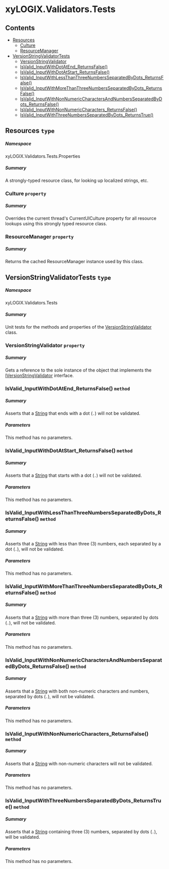 <a name='assembly'></a>
# xyLOGIX.Validators.Tests

## Contents

- [Resources](#T-xyLOGIX-Validators-Tests-Properties-Resources 'xyLOGIX.Validators.Tests.Properties.Resources')
  - [Culture](#P-xyLOGIX-Validators-Tests-Properties-Resources-Culture 'xyLOGIX.Validators.Tests.Properties.Resources.Culture')
  - [ResourceManager](#P-xyLOGIX-Validators-Tests-Properties-Resources-ResourceManager 'xyLOGIX.Validators.Tests.Properties.Resources.ResourceManager')
- [VersionStringValidatorTests](#T-xyLOGIX-Validators-Tests-VersionStringValidatorTests 'xyLOGIX.Validators.Tests.VersionStringValidatorTests')
  - [VersionStringValidator](#P-xyLOGIX-Validators-Tests-VersionStringValidatorTests-VersionStringValidator 'xyLOGIX.Validators.Tests.VersionStringValidatorTests.VersionStringValidator')
  - [IsValid_InputWithDotAtEnd_ReturnsFalse()](#M-xyLOGIX-Validators-Tests-VersionStringValidatorTests-IsValid_InputWithDotAtEnd_ReturnsFalse 'xyLOGIX.Validators.Tests.VersionStringValidatorTests.IsValid_InputWithDotAtEnd_ReturnsFalse')
  - [IsValid_InputWithDotAtStart_ReturnsFalse()](#M-xyLOGIX-Validators-Tests-VersionStringValidatorTests-IsValid_InputWithDotAtStart_ReturnsFalse 'xyLOGIX.Validators.Tests.VersionStringValidatorTests.IsValid_InputWithDotAtStart_ReturnsFalse')
  - [IsValid_InputWithLessThanThreeNumbersSeparatedByDots_ReturnsFalse()](#M-xyLOGIX-Validators-Tests-VersionStringValidatorTests-IsValid_InputWithLessThanThreeNumbersSeparatedByDots_ReturnsFalse 'xyLOGIX.Validators.Tests.VersionStringValidatorTests.IsValid_InputWithLessThanThreeNumbersSeparatedByDots_ReturnsFalse')
  - [IsValid_InputWithMoreThanThreeNumbersSeparatedByDots_ReturnsFalse()](#M-xyLOGIX-Validators-Tests-VersionStringValidatorTests-IsValid_InputWithMoreThanThreeNumbersSeparatedByDots_ReturnsFalse 'xyLOGIX.Validators.Tests.VersionStringValidatorTests.IsValid_InputWithMoreThanThreeNumbersSeparatedByDots_ReturnsFalse')
  - [IsValid_InputWithNonNumericCharactersAndNumbersSeparatedByDots_ReturnsFalse()](#M-xyLOGIX-Validators-Tests-VersionStringValidatorTests-IsValid_InputWithNonNumericCharactersAndNumbersSeparatedByDots_ReturnsFalse 'xyLOGIX.Validators.Tests.VersionStringValidatorTests.IsValid_InputWithNonNumericCharactersAndNumbersSeparatedByDots_ReturnsFalse')
  - [IsValid_InputWithNonNumericCharacters_ReturnsFalse()](#M-xyLOGIX-Validators-Tests-VersionStringValidatorTests-IsValid_InputWithNonNumericCharacters_ReturnsFalse 'xyLOGIX.Validators.Tests.VersionStringValidatorTests.IsValid_InputWithNonNumericCharacters_ReturnsFalse')
  - [IsValid_InputWithThreeNumbersSeparatedByDots_ReturnsTrue()](#M-xyLOGIX-Validators-Tests-VersionStringValidatorTests-IsValid_InputWithThreeNumbersSeparatedByDots_ReturnsTrue 'xyLOGIX.Validators.Tests.VersionStringValidatorTests.IsValid_InputWithThreeNumbersSeparatedByDots_ReturnsTrue')

<a name='T-xyLOGIX-Validators-Tests-Properties-Resources'></a>
## Resources `type`

##### Namespace

xyLOGIX.Validators.Tests.Properties

##### Summary

A strongly-typed resource class, for looking up localized strings, etc.

<a name='P-xyLOGIX-Validators-Tests-Properties-Resources-Culture'></a>
### Culture `property`

##### Summary

Overrides the current thread's CurrentUICulture property for all
  resource lookups using this strongly typed resource class.

<a name='P-xyLOGIX-Validators-Tests-Properties-Resources-ResourceManager'></a>
### ResourceManager `property`

##### Summary

Returns the cached ResourceManager instance used by this class.

<a name='T-xyLOGIX-Validators-Tests-VersionStringValidatorTests'></a>
## VersionStringValidatorTests `type`

##### Namespace

xyLOGIX.Validators.Tests

##### Summary

Unit tests for the methods and properties of the
[VersionStringValidator](#T-xyLOGIX-Validators-VersionStringValidator 'xyLOGIX.Validators.VersionStringValidator') class.

<a name='P-xyLOGIX-Validators-Tests-VersionStringValidatorTests-VersionStringValidator'></a>
### VersionStringValidator `property`

##### Summary

Gets a reference to the sole instance of the object that implements the
[IVersionStringValidator](#T-xyLOGIX-Validators-Interfaces-IVersionStringValidator 'xyLOGIX.Validators.Interfaces.IVersionStringValidator')
interface.

<a name='M-xyLOGIX-Validators-Tests-VersionStringValidatorTests-IsValid_InputWithDotAtEnd_ReturnsFalse'></a>
### IsValid_InputWithDotAtEnd_ReturnsFalse() `method`

##### Summary

Asserts that a [String](http://msdn.microsoft.com/query/dev14.query?appId=Dev14IDEF1&l=EN-US&k=k:System.String 'System.String') that ends with a dot (`.`)
will not be validated.

##### Parameters

This method has no parameters.

<a name='M-xyLOGIX-Validators-Tests-VersionStringValidatorTests-IsValid_InputWithDotAtStart_ReturnsFalse'></a>
### IsValid_InputWithDotAtStart_ReturnsFalse() `method`

##### Summary

Asserts that a [String](http://msdn.microsoft.com/query/dev14.query?appId=Dev14IDEF1&l=EN-US&k=k:System.String 'System.String') that starts with a dot (`.`)
will not be validated.

##### Parameters

This method has no parameters.

<a name='M-xyLOGIX-Validators-Tests-VersionStringValidatorTests-IsValid_InputWithLessThanThreeNumbersSeparatedByDots_ReturnsFalse'></a>
### IsValid_InputWithLessThanThreeNumbersSeparatedByDots_ReturnsFalse() `method`

##### Summary

Asserts that a [String](http://msdn.microsoft.com/query/dev14.query?appId=Dev14IDEF1&l=EN-US&k=k:System.String 'System.String') with less than three (3) numbers,
each separated by a dot (`.`), will not be validated.

##### Parameters

This method has no parameters.

<a name='M-xyLOGIX-Validators-Tests-VersionStringValidatorTests-IsValid_InputWithMoreThanThreeNumbersSeparatedByDots_ReturnsFalse'></a>
### IsValid_InputWithMoreThanThreeNumbersSeparatedByDots_ReturnsFalse() `method`

##### Summary

Asserts that a [String](http://msdn.microsoft.com/query/dev14.query?appId=Dev14IDEF1&l=EN-US&k=k:System.String 'System.String') with more than three (3) numbers,
separated by dots (`.`), will not be validated.

##### Parameters

This method has no parameters.

<a name='M-xyLOGIX-Validators-Tests-VersionStringValidatorTests-IsValid_InputWithNonNumericCharactersAndNumbersSeparatedByDots_ReturnsFalse'></a>
### IsValid_InputWithNonNumericCharactersAndNumbersSeparatedByDots_ReturnsFalse() `method`

##### Summary

Asserts that a [String](http://msdn.microsoft.com/query/dev14.query?appId=Dev14IDEF1&l=EN-US&k=k:System.String 'System.String') with both non-numeric characters
and numbers, separated by dots (`.`), will not be validated.

##### Parameters

This method has no parameters.

<a name='M-xyLOGIX-Validators-Tests-VersionStringValidatorTests-IsValid_InputWithNonNumericCharacters_ReturnsFalse'></a>
### IsValid_InputWithNonNumericCharacters_ReturnsFalse() `method`

##### Summary

Asserts that a [String](http://msdn.microsoft.com/query/dev14.query?appId=Dev14IDEF1&l=EN-US&k=k:System.String 'System.String') with non-numeric characters will
not be validated.

##### Parameters

This method has no parameters.

<a name='M-xyLOGIX-Validators-Tests-VersionStringValidatorTests-IsValid_InputWithThreeNumbersSeparatedByDots_ReturnsTrue'></a>
### IsValid_InputWithThreeNumbersSeparatedByDots_ReturnsTrue() `method`

##### Summary

Asserts that a [String](http://msdn.microsoft.com/query/dev14.query?appId=Dev14IDEF1&l=EN-US&k=k:System.String 'System.String') containing three (3) numbers,
separated by dots (`.`), will be validated.

##### Parameters

This method has no parameters.
